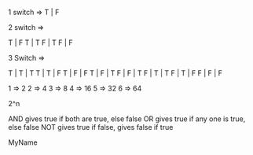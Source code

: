 1 switch => T | F

2 switch =>

T | F
T | T
F | T
F | F

3 Switch =>

T | T | T
T | T | F
T | F | F
T | F | T
F | F | T
F | T | T
F | T | F
F | F | F

1 => 2
2 => 4
3 => 8
4 => 16
5 => 32
6 => 64

2^n

AND gives true if both are true, else false
OR gives true if any one is true, else false
NOT gives true if false, gives false if true

MyName

